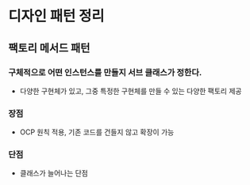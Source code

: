 
# 디자인 패턴 정리

## 팩토리 메서드 패턴
### 구체적으로 어떤 인스턴스를 만들지 서브 클래스가 정한다.
- 다양한 구현체가 있고, 그중 특정한 구현체를 만들 수 있는 다양한 팩토리 제공

### 장점
- OCP 원칙 적용, 기존 코드를 건들지 않고 확장이 가능

### 단점
- 클래스가 늘어나는 단점


